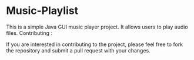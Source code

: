 # Music-Playlist
This is a simple Java GUI music player project. It allows users to play audio files. 
Contributing :

If you are interested in contributing to the project, please feel free to fork the repository and submit a pull request with your changes.

